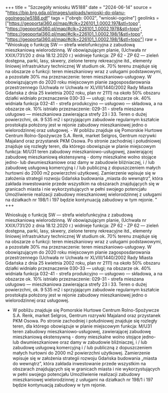 +++
title = "Szczegóły wniosku W5188"
date = "2024-06-14"
source = "https://bip.brg.gda.pl/images/uploads/wnioski-do-planu-ogolnego/w5188.pdf"
tags = ["obręb: 0002", "wnioski-ogolne"]
geolinks = ["https://geoportal360.pl/map/#clk=226101_1.0002.197&stl=topo", "https://geoportal360.pl/map/#clk=226101_1.0002.1978&stl=topo", "https://geoportal360.pl/map/#clk=226101_1.0002.198/1&stl=topo", "https://geoportal360.pl/map/#clk=226101_1.0002.198/1&stl=topo"]
raw = "Wnioskuję o funkcję SW — strefa wielofunkcyjna z zabudową mieszkaniową wielorodzinną. W obowiązującym planie, (Uchwała nr XXIX/731/20 z dnia 18.12.2020 r.) widnieje funkcja: ZP 62 - ZP 62 — zieleń dostępna, parki, lasy, skwery, zielone tereny rekreacyjne itd., elementy liniowej infrastruktury technicznej W studium ok. 70% terenu znajduje się na obszarze o funkcji: teren mieszkaniowy wraz z usługami podstawowymi, a pozostałe 30% ma przeznaczenie: teren mieszkaniowo-usługowy. W obowiązującym do 2020 roku miejscowym planie zagosposdarowania przestrzennego (Uchwała nr Uchwała nr XLVIII/1440/2002 Rady Miasta Gdańska z dnia 25 kwietnia 2002 roku, plan nr 2111) na około 50% obszaru działki widniało przeznaczenie 030-33 — usługi; na obszarze ok. 40% widniała funkcja 032-41 - strefa produkcyjno — usługowo — składowa, a na obszarze ok. 10% istniało przeznaczenie: 029-31 - strefa mieszana usługowo — mieszkaniowa zawierająca strefy 23 i 33. Teren o dużej powierzchni, ok. 9 535 m2 i sprzyjającym zabudowie regularnym kształcie prostokąta położony jest w rejonie zabudowy mieszkaniowej jedno o wielorodzinnej oraz usługowej. - W pobliżu znajduje się Pomorskie Hurtowe Centrum Rolno-Spożywcze S.A. Renk, market Selgros, Gentrum rozrywki Majaland oraz przystanek PKM Osowa. Po stronie zachodniej i południowej znajduje się rozległy teren, dla którego obowiązuje w planie miejscowym funkcja: M/U31 teren zabudowy mieszkaniowo-usługowej, zawierającej zabudowę mieszkaniową ekstensywną - domy mieszkalne wolno stojące jedno- lub dwumieszkaniowe oraz damy w zabudowie bliźniaczej, i / lub zabudowę usługową komercyjną i /  lub publiczną z dopuszczeniem małych hurtowni do 2000 m2 powierzchni użytkowej.  Zamierzenie wpisuje się w założenia strategii rozwoju Gdańska budowania „miasta do wewnątrz”,  która zakłada inwestowanie przede wszystkim na obszarach znajdujących się w granicach miasta  i nie wykorzystujących w pełni swojego potencjału  Umożliwienie realizacji zabudowy mieszkaniowej wielorodzinnej z usługami na działkach nr 198/1 i 197 będzie  kontynuacją zabudowy w tym rejonie. "
+++

Wnioskuję o funkcję SW — strefa wielofunkcyjna z zabudową mieszkaniową wielorodzinną.
W obowiązującym planie, (Uchwała nr XXIX/731/20 z dnia 18.12.2020 r.) widnieje funkcja: ZP 62 - ZP 62 — zieleń
dostępna, parki, lasy, skwery, zielone tereny rekreacyjne itd., elementy liniowej infrastruktury technicznej
W studium ok. 70% terenu znajduje się na obszarze o funkcji: teren mieszkaniowy wraz z usługami podstawowymi, a
pozostałe 30% ma przeznaczenie: teren mieszkaniowo-usługowy.
W obowiązującym do 2020 roku miejscowym planie zagosposdarowania przestrzennego (Uchwała nr Uchwała nr
XLVIII/1440/2002 Rady Miasta Gdańska z dnia 25 kwietnia 2002 roku, plan nr 2111) na około 50% obszaru działki
widniało przeznaczenie 030-33 — usługi; na obszarze ok. 40% widniała funkcja 032-41 - strefa produkcyjno —
usługowo — składowa, a na obszarze ok. 10% istniało przeznaczenie: 029-31 - strefa mieszana usługowo —
mieszkaniowa zawierająca strefy 23 i 33.
Teren o dużej powierzchni, ok. 9 535 m2 i sprzyjającym zabudowie regularnym kształcie prostokąta położony jest w
rejonie zabudowy mieszkaniowej jedno o wielorodzinnej oraz usługowej.
- W pobliżu znajduje się Pomorskie Hurtowe Centrum Rolno-Spożywcze S.A. Renk, market Selgros, Gentrum rozrywki
Majaland oraz przystanek PKM Osowa.
Po stronie zachodniej i południowej znajduje się rozległy teren, dla którego obowiązuje w planie miejscowym funkcja:
M/U31 teren zabudowy mieszkaniowo-usługowej, zawierającej zabudowę mieszkaniową ekstensywną - domy mieszkalne
wolno stojące jedno- lub dwumieszkaniowe oraz damy w zabudowie bliźniaczej, i / lub zabudowę usługową komercyjną i / 
lub publiczną z dopuszczeniem małych hurtowni do 2000 m2 powierzchni użytkowej. 
Zamierzenie wpisuje się w założenia strategii rozwoju Gdańska budowania „miasta do wewnątrz”, 
która zakłada inwestowanie przede wszystkim na obszarach znajdujących się w granicach miasta 
i nie wykorzystujących w pełni swojego potencjału 
Umożliwienie realizacji zabudowy mieszkaniowej wielorodzinnej z usługami na działkach nr 198/1 i 197 będzie 
kontynuacją zabudowy w tym rejonie.



